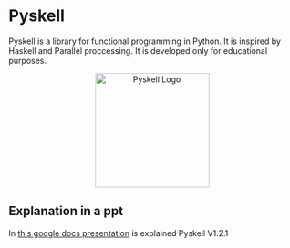 ﻿# Pyskell

Pyskell is a library for functional programming in Python. It is inspired by Haskell and Parallel proccessing. It is developed only for educational purposes.

<p align="center">
  <img src="https://github.com/nicovillamonte/pyskell/assets/64659720/e13ba96e-d7d0-4c02-840b-54ab86873017" alt="Pyskell Logo" width="200px">
</p>

## Explanation in a ppt

In [this google docs presentation](https://docs.google.com/presentation/d/1kPgftzyLz6t26vdSVqOcpnSoFakbT8pbHjZHENOQVVs/edit?usp=sharing) is explained Pyskell V1.2.1
